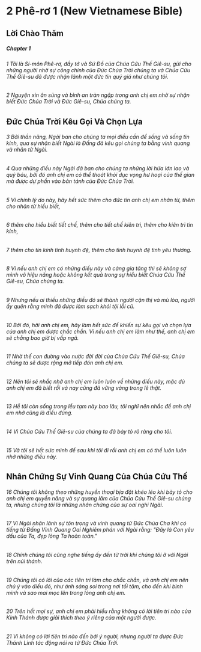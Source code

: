 
# 2 Phê-rơ 1 (New Vietnamese Bible)
## Lời Chào Thăm

##### Chapter 1
###### 1 Tôi là Si-môn Phê-rơ, đầy tớ và Sứ Đồ của Chúa Cứu Thế Giê-su, gửi cho những người nhờ sự công chính của Đức Chúa Trời chúng ta và Chúa Cứu Thế Giê-su đã được nhận lãnh một đức tin quý giá như chúng tôi.

###### 2 Nguyện xin ân sủng và bình an tràn ngập trong anh chị em nhờ sự nhận biết Đức Chúa Trời và Đức Giê-su, Chúa chúng ta.

## Đức Chúa Trời Kêu Gọi Và Chọn Lựa

###### 3 Bởi thần năng, Ngài ban cho chúng ta mọi điều cần để sống và sống tin kính, qua sự nhận biết Ngài là Đấng đã kêu gọi chúng ta bằng vinh quang và nhân từ Ngài.  
###### 4 Qua những điều này Ngài đã ban cho chúng ta những lời hứa lớn lao và quý báu, bởi đó anh chị em có thể thoát khỏi dục vọng hư hoại của thế gian mà được dự phần vào bản tánh của Đức Chúa Trời.

###### 5 Vì chính lý do này, hãy hết sức thêm cho đức tin anh chị em nhân từ, thêm cho nhân từ hiểu biết,  
###### 6 thêm cho hiểu biết tiết chế, thêm cho tiết chế kiên trì, thêm cho kiên trì tin kính,  
###### 7 thêm cho tin kính tình huynh đệ, thêm cho tình huynh đệ tình yêu thương.  
###### 8 Vì nếu anh chị em có những điều này và càng gia tăng thì sẽ không sợ mình vô hiệu năng hoặc không kết quả trong sự hiểu biết Chúa Cứu Thế Giê-su, Chúa chúng ta.  
###### 9 Nhưng nếu ai thiếu những điều đó sẽ thành người cận thị và mù lòa, người ấy quên rằng mình đã được làm sạch khỏi tội lỗi cũ.

###### 10 Bởi đó, hỡi anh chị em, hãy làm hết sức để khiến sự kêu gọi và chọn lựa của anh chị em được chắc chắn. Vì nếu anh chị em làm như thế, anh chị em sẽ chẳng bao giờ bị vấp ngã.  
###### 11 Nhờ thế con đường vào nước đời đời của Chúa Cứu Thế Giê-su, Chúa chúng ta sẽ được rộng mở tiếp đón anh chị em.

###### 12 Nên tôi sẽ nhắc nhở anh chị em luôn luôn về những điều này, mặc dù anh chị em đã biết rồi và nay cũng đã vững vàng trong lẽ thật.  
###### 13 Hễ tôi còn sống trong lều tạm này bao lâu, tôi nghĩ nên nhắc để anh chị em nhớ cũng là điều đúng.  
###### 14 Vì Chúa Cứu Thế Giê-su của chúng ta đã bày tỏ rõ ràng cho tôi.  
###### 15 Và tôi sẽ hết sức mình để sau khi tôi đi rồi anh chị em có thể luôn luôn nhớ những điều này.

## Nhân Chứng Sự Vinh Quang Của Chúa Cứu Thế

###### 16 Chúng tôi không theo những huyền thoại bịa đặt khéo léo khi bày tỏ cho anh chị em quyền năng và sự quang lâm của Chúa Cứu Thế Giê-su chúng ta, nhưng chúng tôi là những nhân chứng của sự oai nghi Ngài.  
###### 17 Vì Ngài nhận lãnh sự tôn trọng và vinh quang từ Đức Chúa Cha khi có tiếng từ Đấng Vinh Quang Oai Nghiêm phán với Ngài rằng: "Đây là Con yêu dấu của Ta, đẹp lòng Ta hoàn toàn."  
###### 18 Chính chúng tôi cũng nghe tiếng ấy đến từ trời khi chúng tôi ở với Ngài trên núi thánh.

###### 19 Chúng tôi có lời của các tiên tri làm cho chắc chắn, và anh chị em nên chú ý vào điều đó, như ánh sáng soi trong nơi tối tăm, cho đến khi bình minh và sao mai mọc lên trong lòng anh chị em.

###### 20 Trên hết mọi sự, anh chị em phải hiểu rằng không có lời tiên tri nào của Kinh Thánh được giải thích theo ý riêng của một người được.  
###### 21 Vì không có lời tiên tri nào đến bởi ý người, nhưng người ta được Đức Thánh Linh tác động nói ra từ Đức Chúa Trời.

